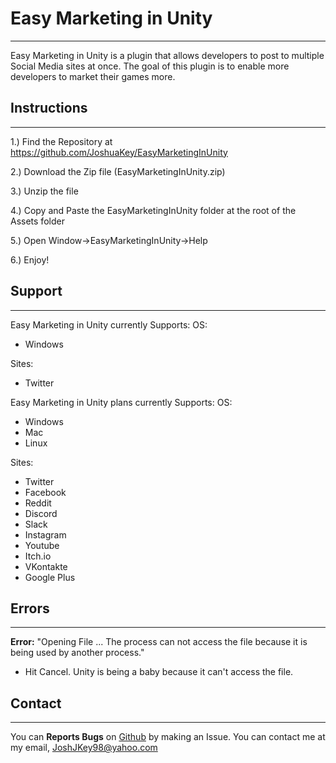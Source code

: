 # Easy Marketing in Unity
---
Easy Marketing in Unity is a plugin that allows developers to post to multiple Social Media sites at once. 
The goal of this plugin is to enable more developers to market their games more.

## Instructions
---
1.) Find the Repository at https://github.com/JoshuaKey/EasyMarketingInUnity

2.) Download the Zip file (EasyMarketingInUnity.zip)

3.) Unzip the file

4.) Copy and Paste the EasyMarketingInUnity folder at the root of the Assets folder

5.) Open Window->EasyMarketingInUnity->Help

6.) Enjoy!
## Support
---
Easy Marketing in Unity currently Supports:
OS:
* Windows

Sites:
* Twitter

Easy Marketing in Unity plans currently Supports:
OS:
* Windows
* Mac
* Linux

Sites:
* Twitter
* Facebook
* Reddit
* Discord
* Slack
* Instagram
* Youtube
* Itch&#46;io
* VKontakte
* Google Plus
## Errors
---
**Error:** "Opening File ... The process can not access the file because it is being used by another process."
* Hit Cancel. Unity is being a baby because it can't access the file.

## Contact
---
You can **Reports Bugs** on [Github](https://github.com/JoshuaKey/EasyMarketingInUnity) by making an Issue.
You can contact me at my email, JoshJKey98@yahoo.com


